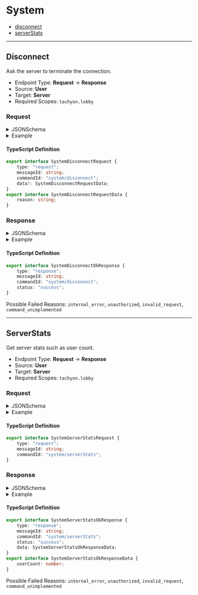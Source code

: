 <!-- THIS FILE IS AUTOMATICALLY GENERATED, PLEASE DO NOT EDIT IT MANUALLY -->

# System

- [disconnect](#disconnect)
- [serverStats](#serverstats)
---

## Disconnect

Ask the server to terminate the connection.

- Endpoint Type: **Request** -> **Response**
- Source: **User**
- Target: **Server**
- Required Scopes: `tachyon.lobby`

### Request

<details>
<summary>JSONSchema</summary>

```json
{
    "title": "SystemDisconnectRequest",
    "tachyon": {
        "source": "user",
        "target": "server",
        "scopes": ["tachyon.lobby"]
    },
    "type": "object",
    "properties": {
        "type": { "const": "request" },
        "messageId": { "type": "string" },
        "commandId": { "const": "system/disconnect" },
        "data": {
            "title": "SystemDisconnectRequestData",
            "type": "object",
            "properties": { "reason": { "type": "string" } },
            "required": ["reason"]
        }
    },
    "required": ["type", "messageId", "commandId"]
}

```
</details>

<details>
<summary>Example</summary>

```json
{
    "type": "request",
    "messageId": "amet aliqua Duis irure tempor",
    "commandId": "system/disconnect",
    "data": {
        "reason": "laborum consequat irure ullamco"
    }
}
```
</details>

#### TypeScript Definition
```ts
export interface SystemDisconnectRequest {
    type: "request";
    messageId: string;
    commandId: "system/disconnect";
    data?: SystemDisconnectRequestData;
}
export interface SystemDisconnectRequestData {
    reason: string;
}
```
### Response

<details>
<summary>JSONSchema</summary>

```json
{
    "title": "SystemDisconnectResponse",
    "tachyon": {
        "source": "server",
        "target": "user",
        "scopes": ["tachyon.lobby"]
    },
    "anyOf": [
        {
            "title": "SystemDisconnectOkResponse",
            "type": "object",
            "properties": {
                "type": { "const": "response" },
                "messageId": { "type": "string" },
                "commandId": { "const": "system/disconnect" },
                "status": { "const": "success" }
            },
            "required": ["type", "messageId", "commandId", "status"]
        },
        {
            "title": "SystemDisconnectFailResponse",
            "type": "object",
            "properties": {
                "type": { "const": "response" },
                "messageId": { "type": "string" },
                "commandId": { "const": "system/disconnect" },
                "status": { "const": "failed" },
                "reason": {
                    "enum": [
                        "internal_error",
                        "unauthorized",
                        "invalid_request",
                        "command_unimplemented"
                    ]
                },
                "details": { "type": "string" }
            },
            "required": ["type", "messageId", "commandId", "status", "reason"]
        }
    ]
}

```
</details>

<details>
<summary>Example</summary>

```json
{
    "type": "response",
    "messageId": "et est veniam",
    "commandId": "system/disconnect",
    "status": "success"
}
```
</details>

#### TypeScript Definition
```ts
export interface SystemDisconnectOkResponse {
    type: "response";
    messageId: string;
    commandId: "system/disconnect";
    status: "success";
}
```
Possible Failed Reasons: `internal_error`, `unauthorized`, `invalid_request`, `command_unimplemented`

---

## ServerStats

Get server stats such as user count.

- Endpoint Type: **Request** -> **Response**
- Source: **User**
- Target: **Server**
- Required Scopes: `tachyon.lobby`

### Request

<details>
<summary>JSONSchema</summary>

```json
{
    "title": "SystemServerStatsRequest",
    "tachyon": {
        "source": "user",
        "target": "server",
        "scopes": ["tachyon.lobby"]
    },
    "type": "object",
    "properties": {
        "type": { "const": "request" },
        "messageId": { "type": "string" },
        "commandId": { "const": "system/serverStats" }
    },
    "required": ["type", "messageId", "commandId"]
}

```
</details>

<details>
<summary>Example</summary>

```json
{
    "type": "request",
    "messageId": "laborum incididunt mollit proident",
    "commandId": "system/serverStats"
}
```
</details>

#### TypeScript Definition
```ts
export interface SystemServerStatsRequest {
    type: "request";
    messageId: string;
    commandId: "system/serverStats";
}
```
### Response

<details>
<summary>JSONSchema</summary>

```json
{
    "title": "SystemServerStatsResponse",
    "tachyon": {
        "source": "server",
        "target": "user",
        "scopes": ["tachyon.lobby"]
    },
    "anyOf": [
        {
            "title": "SystemServerStatsOkResponse",
            "type": "object",
            "properties": {
                "type": { "const": "response" },
                "messageId": { "type": "string" },
                "commandId": { "const": "system/serverStats" },
                "status": { "const": "success" },
                "data": {
                    "title": "SystemServerStatsOkResponseData",
                    "type": "object",
                    "properties": { "userCount": { "type": "integer" } },
                    "required": ["userCount"]
                }
            },
            "required": ["type", "messageId", "commandId", "status", "data"]
        },
        {
            "title": "SystemServerStatsFailResponse",
            "type": "object",
            "properties": {
                "type": { "const": "response" },
                "messageId": { "type": "string" },
                "commandId": { "const": "system/serverStats" },
                "status": { "const": "failed" },
                "reason": {
                    "enum": [
                        "internal_error",
                        "unauthorized",
                        "invalid_request",
                        "command_unimplemented"
                    ]
                },
                "details": { "type": "string" }
            },
            "required": ["type", "messageId", "commandId", "status", "reason"]
        }
    ]
}

```
</details>

<details>
<summary>Example</summary>

```json
{
    "type": "response",
    "messageId": "qui",
    "commandId": "system/serverStats",
    "status": "success",
    "data": {
        "userCount": 35222626
    }
}
```
</details>

#### TypeScript Definition
```ts
export interface SystemServerStatsOkResponse {
    type: "response";
    messageId: string;
    commandId: "system/serverStats";
    status: "success";
    data: SystemServerStatsOkResponseData;
}
export interface SystemServerStatsOkResponseData {
    userCount: number;
}
```
Possible Failed Reasons: `internal_error`, `unauthorized`, `invalid_request`, `command_unimplemented`

